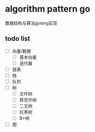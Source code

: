 # algorithm pattern go

数据结构与算法golang实现

## todo list

- [ ] 向量/数据
  - [ ] 基本向量
  - [ ] 迭代器
- [ ] 链表
- [ ] 栈
- [ ] 队列
- [ ] 树
  - [ ] 文件树
  - [ ] 默克尔树
  - [ ] 二叉树
  - [ ] 红黑树
  - [ ] B+树
- [ ] 图